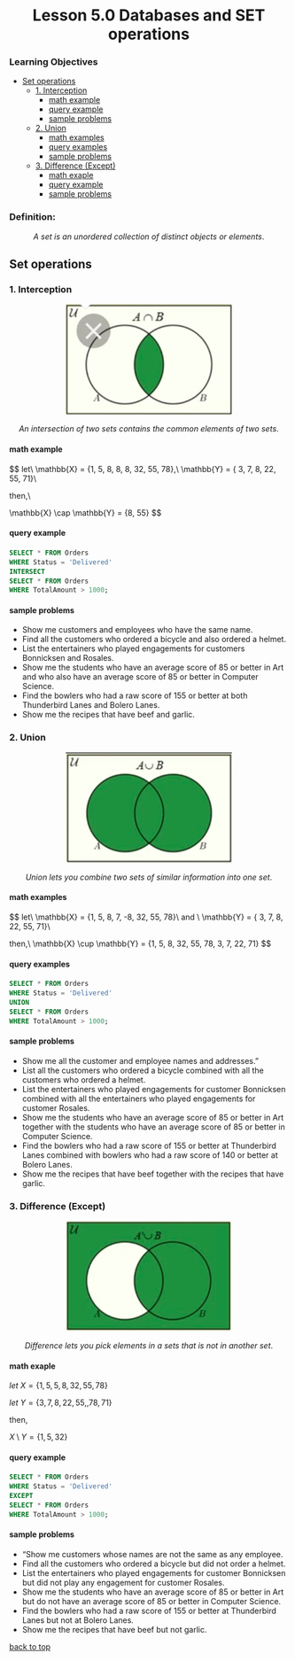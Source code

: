 <div align=center>
    <h1>Lesson 5.0 Databases and SET operations</h1>
</div>

### Learning Objectives
- [Set operations](#set-operations)
  - [1. Interception](#1-interception)
    - [math example](#math-example)
    - [query example](#query-example)
    - [sample problems](#sample-problems)
  - [2. Union](#2-union)
    - [math examples](#math-examples)
    - [query examples](#query-examples)
    - [sample problems](#sample-problems-1)
  - [3. Difference (Except)](#3-difference-except)
    - [math exaple](#math-exaple)
    - [query example](#query-example-1)
    - [sample problems](#sample-problems-2)


### Definition:
$$A\ set\ is\ an\ unordered\ collection\ of\ distinct\ objects\ or\ elements.$$
## Set operations
### 1. Interception
<p align=center>
    <img src="intersection.png" alt="Interception preview" width="300" height="200" />
</p>

$$
An\ intersection\ of\ two\ sets\ contains\ the\ common\ elements\ of\ two\ sets.
$$

#### math example
$$
let\ \mathbb{X} = \{1, 5, 8, 8, 8, 32, 55, 78\},\ \mathbb{Y} = \{ 3, 7, 8, 22, 55, 71\}\\

then,\

\mathbb{X} \cap \mathbb{Y} = \{8, 55\}
$$

#### query example
```SQL
SELECT * FROM Orders
WHERE Status = 'Delivered'
INTERSECT
SELECT * FROM Orders
WHERE TotalAmount > 1000;
```

#### sample problems
- Show me customers and employees who have the same name.
- Find all the customers who ordered a bicycle and also ordered a
helmet.
- List the entertainers who played engagements for customers
Bonnicksen and Rosales.
- Show me the students who have an average score of 85 or better in Art
and who also have an average score of 85 or better in Computer
Science.
- Find the bowlers who had a raw score of 155 or better at both
Thunderbird Lanes and Bolero Lanes.
- Show me the recipes that have beef and garlic. 

### 2. Union
<p align=center>
    <img src="union.png" alt="Interception preview" width="300" height="200" />
</p>

$$
Union\ lets\ you\ combine\ two\ sets\ of\ similar\ information\ into\ one\ set.
$$
#### math examples

$$
let\ \mathbb{X} = \{1, 5, 8, 7, -8, 32, 55, 78\}\ and \ \mathbb{Y} = \{ 3, 7, 8, 22, 55, 71\}\\

then,\ 
\mathbb{X} \cup \mathbb{Y} = \{1, 5, 8, 32, 55, 78, 3, 7, 22, 71\}
$$

#### query examples
```SQL
SELECT * FROM Orders
WHERE Status = 'Delivered'
UNION
SELECT * FROM Orders
WHERE TotalAmount > 1000;
```
#### sample problems
- Show me all the customer and employee names and addresses.”
- List all the customers who ordered a bicycle combined with all the
customers who ordered a helmet.
- List the entertainers who played engagements for customer Bonnicksen
combined with all the entertainers who played engagements for
customer Rosales.
- Show me the students who have an average score of 85 or better in Art
together with the students who have an average score of 85 or better in
Computer Science.
- Find the bowlers who had a raw score of 155 or better at Thunderbird
Lanes combined with bowlers who had a raw score of 140 or better at
Bolero Lanes.
- Show me the recipes that have beef together with the recipes that have
garlic.


### 3. Difference (Except)
<p align=center>
    <img src="difference.png" alt="Interception preview" width="300" height="200" />
</p>

$$
Difference \ lets\ you\ pick\ elements\ in\ a\ sets\ that\ is\ not\ in\ another\ set.
$$

#### math exaple

$let\ X = \{1, 5, 5, 8, 32, 55, 78\}$

$let\ Y = \{ 3, 7, 8, 22, 55,, 78, 71\}$

then,

$X \setminus Y = \{1, 5, 32\}$

#### query example
```SQL
SELECT * FROM Orders
WHERE Status = 'Delivered'
EXCEPT
SELECT * FROM Orders
WHERE TotalAmount > 1000;
```

#### sample problems
- “Show me customers whose names are not the same as any employee.
- Find all the customers who ordered a bicycle but did not order a
helmet.
- List the entertainers who played engagements for customer Bonnicksen
but did not play any engagement for customer Rosales.
- Show me the students who have an average score of 85 or better in Art
but do not have an average score of 85 or better in Computer Science.
- Find the bowlers who had a raw score of 155 or better at Thunderbird
Lanes but not at Bolero Lanes.
- Show me the recipes that have beef but not garlic.

[back to top](#set-operations)